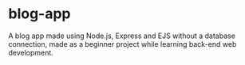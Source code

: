 # blog-app
A blog app made using Node.js, Express and EJS without a database connection, made as a beginner project while learning back-end web development.
